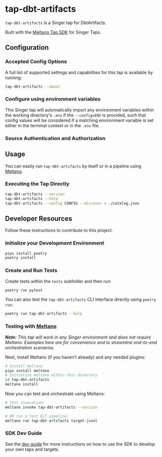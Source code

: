 # tap-dbt-artifacts

`tap-dbt-artifacts` is a Singer tap for DbtArtifacts.

Built with the [Meltano Tap SDK](https://sdk.meltano.com) for Singer Taps.

<!--

Developer TODO: Update the below as needed to correctly describe the install procedure. For instance, if you do not have a PyPI repo, or if you want users to directly install from your git repo, you can modify this step as appropriate.

## Installation

Install from PyPI:

```bash
pipx install tap-dbt-artifacts
```

Install from GitHub:

```bash
pipx install git+https://github.com/ORG_NAME/tap-dbt-artifacts.git@main
```

-->

## Configuration

### Accepted Config Options

<!--
Developer TODO: Provide a list of config options accepted by the tap.

This section can be created by copy-pasting the CLI output from:

```
tap-dbt-artifacts --about --format=markdown
```
-->

A full list of supported settings and capabilities for this
tap is available by running:

```bash
tap-dbt-artifacts --about
```

### Configure using environment variables

This Singer tap will automatically import any environment variables within the working directory's
`.env` if the `--config=ENV` is provided, such that config values will be considered if a matching
environment variable is set either in the terminal context or in the `.env` file.

### Source Authentication and Authorization

<!--
Developer TODO: If your tap requires special access on the source system, or any special authentication requirements, provide those here.
-->

## Usage

You can easily run `tap-dbt-artifacts` by itself or in a pipeline using [Meltano](https://meltano.com/).

### Executing the Tap Directly

```bash
tap-dbt-artifacts --version
tap-dbt-artifacts --help
tap-dbt-artifacts --config CONFIG --discover > ./catalog.json
```

## Developer Resources

Follow these instructions to contribute to this project.

### Initialize your Development Environment

```bash
pipx install poetry
poetry install
```

### Create and Run Tests

Create tests within the `tests` subfolder and
  then run:

```bash
poetry run pytest
```

You can also test the `tap-dbt-artifacts` CLI interface directly using `poetry run`:

```bash
poetry run tap-dbt-artifacts --help
```

### Testing with [Meltano](https://www.meltano.com)

_**Note:** This tap will work in any Singer environment and does not require Meltano.
Examples here are for convenience and to streamline end-to-end orchestration scenarios._

<!--
Developer TODO:
Your project comes with a custom `meltano.yml` project file already created. Open the `meltano.yml` and follow any "TODO" items listed in
the file.
-->

Next, install Meltano (if you haven't already) and any needed plugins:

```bash
# Install meltano
pipx install meltano
# Initialize meltano within this directory
cd tap-dbt-artifacts
meltano install
```

Now you can test and orchestrate using Meltano:

```bash
# Test invocation:
meltano invoke tap-dbt-artifacts --version

# OR run a test ELT pipeline:
meltano run tap-dbt-artifacts target-jsonl
```

### SDK Dev Guide

See the [dev guide](https://sdk.meltano.com/en/latest/dev_guide.html) for more instructions on how to use the SDK to
develop your own taps and targets.
